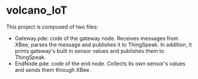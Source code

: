 # volcano_IoT
This project is composed of two files:
- Gateway.pde: code of the gateway node. Receives messages from XBee, parses the message and publishes it to ThingSpeak. In addition, it prints gateway's built in sensor values and publishes them to ThingSpeak.
- EndNode.pde: code of the end node. Collects its own sensor's values and sends them through XBee.
